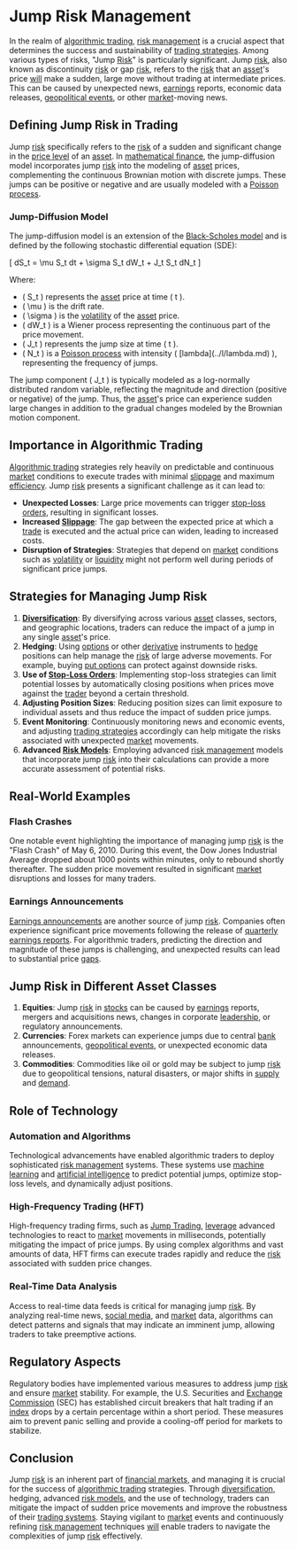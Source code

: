 # Jump Risk Management

In the realm of [algorithmic trading](../a/algorithmic_trading.md), [risk management](../r/risk_management.md) is a crucial aspect that determines the success and sustainability of [trading strategies](../t/trading_strategies.md). Among various types of risks, "Jump [Risk](../r/risk.md)" is particularly significant. Jump [risk](../r/risk.md), also known as discontinuity [risk](../r/risk.md) or gap [risk](../r/risk.md), refers to the [risk](../r/risk.md) that an [asset](../a/asset.md)'s price [will](../w/will.md) make a sudden, large move without trading at intermediate prices. This can be caused by unexpected news, [earnings](../e/earnings.md) reports, economic data releases, [geopolitical events](../g/geopolitical_events.md), or other [market](../m/market.md)-moving news.

## Defining Jump Risk in Trading

Jump [risk](../r/risk.md) specifically refers to the [risk](../r/risk.md) of a sudden and significant change in the [price level](../p/price_level.md) of an [asset](../a/asset.md). In [mathematical finance](../m/mathematical_finance.md), the jump-diffusion model incorporates jump [risk](../r/risk.md) into the modeling of [asset](../a/asset.md) prices, complementing the continuous Brownian motion with discrete jumps. These jumps can be positive or negative and are usually modeled with a [Poisson process](../p/poisson_process_in_trading.md).

### Jump-Diffusion Model

The jump-diffusion model is an extension of the [Black-Scholes model](../b/black-scholes_model.md) and is defined by the following stochastic differential equation (SDE):

\[ dS_t = \mu S_t dt + \sigma S_t dW_t + J_t S_t dN_t \]

Where:
- \( S_t \) represents the [asset](../a/asset.md) price at time \( t \).
- \( \mu \) is the drift rate.
- \( \sigma \) is the [volatility](../v/volatility.md) of the [asset](../a/asset.md) price.
- \( dW_t \) is a Wiener process representing the continuous part of the price movement.
- \( J_t \) represents the jump size at time \( t \).
- \( N_t \) is a [Poisson process](../p/poisson_process_in_trading.md) with intensity \( \[lambda](../l/lambda.md) \), representing the frequency of jumps.

The jump component \( J_t \) is typically modeled as a log-normally distributed random variable, reflecting the magnitude and direction (positive or negative) of the jump. Thus, the [asset](../a/asset.md)'s price can experience sudden large changes in addition to the gradual changes modeled by the Brownian motion component.

## Importance in Algorithmic Trading

[Algorithmic trading](../a/algorithmic_trading.md) strategies rely heavily on predictable and continuous [market](../m/market.md) conditions to execute trades with minimal [slippage](../s/slippage.md) and maximum [efficiency](../e/efficiency.md). Jump [risk](../r/risk.md) presents a significant challenge as it can lead to:
- **Unexpected Losses**: Large price movements can trigger [stop-loss orders](../s/stop-loss_orders.md), resulting in significant losses.
- **Increased [Slippage](../s/slippage.md)**: The gap between the expected price at which a [trade](../t/trade.md) is executed and the actual price can widen, leading to increased costs.
- **Disruption of Strategies**: Strategies that depend on [market](../m/market.md) conditions such as [volatility](../v/volatility.md) or [liquidity](../l/liquidity.md) might not perform well during periods of significant price jumps.

## Strategies for Managing Jump Risk

1. **[Diversification](../d/diversification.md)**: By diversifying across various [asset](../a/asset.md) classes, sectors, and geographic locations, traders can reduce the impact of a jump in any single [asset](../a/asset.md)'s price.
2. **Hedging**: Using [options](../o/options.md) or other [derivative](../d/derivative.md) instruments to [hedge](../h/hedge.md) positions can help manage the [risk](../r/risk.md) of large adverse movements. For example, buying [put options](../p/put_options.md) can protect against downside risks.
3. **Use of [Stop-Loss Orders](../s/stop-loss_orders.md)**: Implementing stop-loss strategies can limit potential losses by automatically closing positions when prices move against the [trader](../t/trader.md) beyond a certain threshold.
4. **Adjusting Position Sizes**: Reducing position sizes can limit exposure to individual assets and thus reduce the impact of sudden price jumps.
5. **Event Monitoring**: Continuously monitoring news and economic events, and adjusting [trading strategies](../t/trading_strategies.md) accordingly can help mitigate the risks associated with unexpected [market](../m/market.md) movements.
6. **Advanced [Risk Models](../r/risk_models_in_trading.md)**: Employing advanced [risk management](../r/risk_management.md) models that incorporate jump [risk](../r/risk.md) into their calculations can provide a more accurate assessment of potential risks.

## Real-World Examples

### Flash Crashes

One notable event highlighting the importance of managing jump [risk](../r/risk.md) is the "Flash Crash" of May 6, 2010. During this event, the Dow Jones Industrial Average dropped about 1000 points within minutes, only to rebound shortly thereafter. The sudden price movement resulted in significant [market](../m/market.md) disruptions and losses for many traders.

### Earnings Announcements

[Earnings announcements](../e/earnings_announcements.md) are another source of jump [risk](../r/risk.md). Companies often experience significant price movements following the release of [quarterly earnings reports](../q/quarterly_earnings_reports.md). For algorithmic traders, predicting the direction and magnitude of these jumps is challenging, and unexpected results can lead to substantial price [gaps](../g/gap.md).

## Jump Risk in Different Asset Classes

1. **Equities**: Jump [risk](../r/risk.md) in [stocks](../s/stock.md) can be caused by [earnings](../e/earnings.md) reports, mergers and acquisitions news, changes in corporate [leadership](../l/leadership.md), or regulatory announcements.
2. **Currencies**: Forex markets can experience jumps due to central [bank](../b/bank.md) announcements, [geopolitical events](../g/geopolitical_events.md), or unexpected economic data releases.
3. **Commodities**: Commodities like oil or gold may be subject to jump [risk](../r/risk.md) due to geopolitical tensions, natural disasters, or major shifts in [supply](../s/supply.md) and [demand](../d/demand.md).

## Role of Technology

### Automation and Algorithms

Technological advancements have enabled algorithmic traders to deploy sophisticated [risk management](../r/risk_management.md) systems. These systems use [machine learning](../m/machine_learning.md) and [artificial intelligence](../a/artificial_intelligence_in_trading.md) to predict potential jumps, optimize stop-loss levels, and dynamically adjust positions.

### High-Frequency Trading (HFT)

High-frequency trading firms, such as [Jump Trading](https://www.jumptrading.com/), [leverage](../l/leverage.md) advanced technologies to react to [market](../m/market.md) movements in milliseconds, potentially mitigating the impact of price jumps. By using complex algorithms and vast amounts of data, HFT firms can execute trades rapidly and reduce the [risk](../r/risk.md) associated with sudden price changes.

### Real-Time Data Analysis

Access to real-time data feeds is critical for managing jump [risk](../r/risk.md). By analyzing real-time news, [social media](../s/social_media.md), and [market](../m/market.md) data, algorithms can detect patterns and signals that may indicate an imminent jump, allowing traders to take preemptive actions.

## Regulatory Aspects

Regulatory bodies have implemented various measures to address jump [risk](../r/risk.md) and ensure [market](../m/market.md) stability. For example, the U.S. Securities and [Exchange](../e/exchange.md) [Commission](../c/commission.md) (SEC) has established circuit breakers that halt trading if an [index](../i/index_instrument.md) drops by a certain percentage within a short period. These measures aim to prevent panic selling and provide a cooling-off period for markets to stabilize.

## Conclusion

Jump [risk](../r/risk.md) is an inherent part of [financial markets](../f/financial_market.md), and managing it is crucial for the success of [algorithmic trading](../a/algorithmic_trading.md) strategies. Through [diversification](../d/diversification.md), hedging, advanced [risk models](../r/risk_models_in_trading.md), and the use of technology, traders can mitigate the impact of sudden price movements and improve the robustness of their [trading systems](../t/trading_systems.md). Staying vigilant to [market](../m/market.md) events and continuously refining [risk management](../r/risk_management.md) techniques [will](../w/will.md) enable traders to navigate the complexities of jump [risk](../r/risk.md) effectively.
